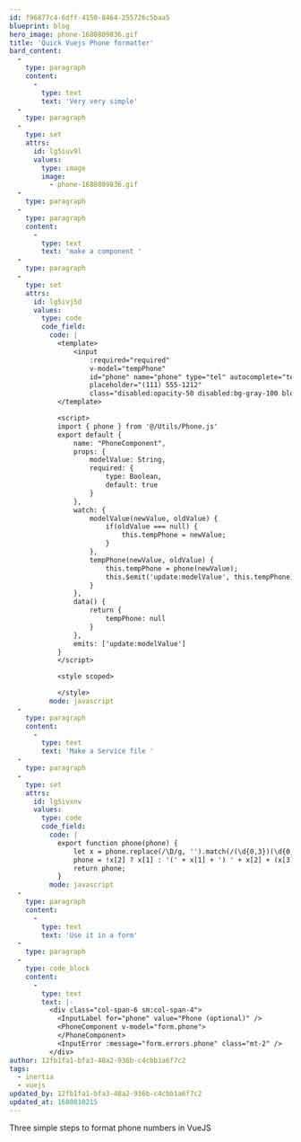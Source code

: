 ```yaml
---
id: f96877c4-6dff-4150-8464-255726c5baa5
blueprint: blog
hero_image: phone-1680809836.gif
title: 'Quick Vuejs Phone formatter'
bard_content:
  -
    type: paragraph
    content:
      -
        type: text
        text: 'Very very simple'
  -
    type: paragraph
  -
    type: set
    attrs:
      id: lg5iuv9l
      values:
        type: image
        image:
          - phone-1680809836.gif
  -
    type: paragraph
  -
    type: paragraph
    content:
      -
        type: text
        text: 'make a component '
  -
    type: paragraph
  -
    type: set
    attrs:
      id: lg5ivj5d
      values:
        type: code
        code_field:
          code: |
            <template>
                <input
                    :required="required"
                    v-model="tempPhone"
                    id="phone" name="phone" type="tel" autocomplete="tel"
                    placeholder="(111) 555-1212"
                    class="disabled:opacity-50 disabled:bg-gray-100 block w-full max-w-lg rounded-md border-gray-300 shadow-sm focus:border-sky-500 focus:ring-sky-500 sm:text-sm">
            </template>

            <script>
            import { phone } from '@/Utils/Phone.js'
            export default {
                name: "PhoneComponent",
                props: {
                    modelValue: String,
                    required: {
                        type: Boolean,
                        default: true
                    }
                },
                watch: {
                    modelValue(newValue, oldValue) {
                        if(oldValue === null) {
                            this.tempPhone = newValue;
                        }
                    },
                    tempPhone(newValue, oldValue) {
                        this.tempPhone = phone(newValue);
                        this.$emit('update:modelValue', this.tempPhone)
                    }
                },
                data() {
                    return {
                        tempPhone: null
                    }
                },
                emits: ['update:modelValue']
            }
            </script>

            <style scoped>

            </style>
          mode: javascript
  -
    type: paragraph
    content:
      -
        type: text
        text: 'Make a Service file '
  -
    type: paragraph
  -
    type: set
    attrs:
      id: lg5ivxnv
      values:
        type: code
        code_field:
          code: |
            export function phone(phone) {
                let x = phone.replace(/\D/g, '').match(/(\d{0,3})(\d{0,3})(\d{0,4})/);
                phone = !x[2] ? x[1] : '(' + x[1] + ') ' + x[2] + (x[3] ? '-' + x[3] : '');
                return phone;
            }
          mode: javascript
  -
    type: paragraph
    content:
      -
        type: text
        text: 'Use it in a form'
  -
    type: paragraph
  -
    type: code_block
    content:
      -
        type: text
        text: |-
          <div class="col-span-6 sm:col-span-4">
            <InputLabel for="phone" value="Phone (optional)" />
            <PhoneComponent v-model="form.phone">
            </PhoneComponent>
            <InputError :message="form.errors.phone" class="mt-2" />
          </div>
author: 12fb1fa1-bfa3-48a2-936b-c4cbb1a6f7c2
tags:
  - inertia
  - vuejs
updated_by: 12fb1fa1-bfa3-48a2-936b-c4cbb1a6f7c2
updated_at: 1680810215
---
```

Three simple steps to format phone numbers in VueJS